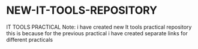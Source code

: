 # NEW-IT-TOOLS-REPOSITORY
IT TOOLS   PRACTICAL       Note: i have created new It tools practical repository this is because for the previous practical i have created separate links for  different practicals 

